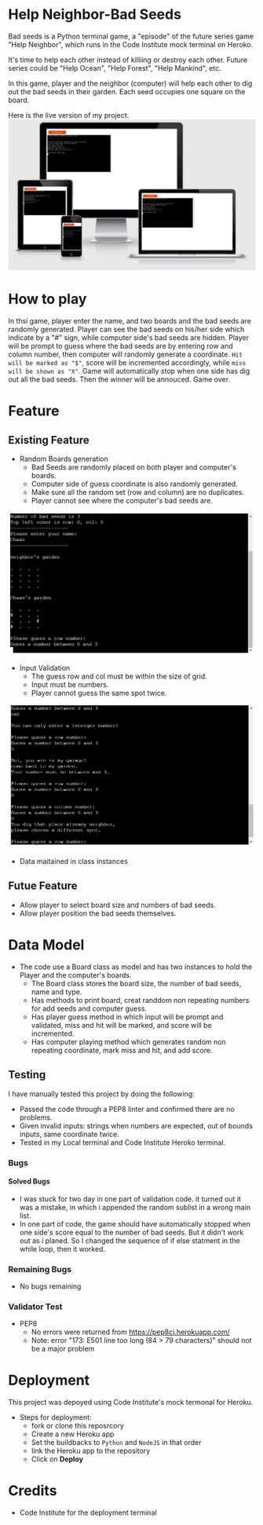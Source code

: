 # Help Neighbor-Bad Seeds

Bad seeds is a Python terminal game, a "episode" of the future series game "Help Neighbor", which runs in the Code Institute mock terminal on Heroko.

It's time to help each other instead of killiing or destroy each other. 
Future series could be "Help Ocean", "Help Forest", "Help Mankind", etc.

In this game, player and the neighbor (computer) will help each other to dig out the bad seeds in their garden. Each seed occupies one square on the board.

Here is the live version of my project.
 ![game on different size of screen](images/pp3_image_0.jpg)

 # How to play
 In thsi game, player enter the name, and two boards and the bad seeds are randomly generated. 
 Player can see the bad seeds on his/her side which indicate by a "#" sign, while computer side's bad seeds are hidden.
 Player will be prompt to guess where the bad seeds are by entering row and column number, then computer will randomly generate a coordinate.
 `Hit will be marked as "$"`, score will be incremented accordingly, while `miss will be shown as "X"`.
 Game will automatically stop when one side has dig out all the bad seeds.
 Then the winner will be annouced. Game over.

 # Feature

 ## Existing Feature
 - Random Boards generation
    - Bad Seeds are randomly placed on both player and computer's boards.
    - Computer side of guess coordinate is also randomly generated.
    - Make sure all the random set (row and column) are no duplicates.
    - Player cannot see where the computer's bad seeds are.

![Random board generation](./images/pp3_image_2.PNG)

- Input Validation
    - The guess row and col must be within the size of grid.
    - Input must be numbers.
    - Player cannot guess the same spot twice.

![Input Validation](./images/pp3_image_4.PNG)
- Data maitained in class instances

## Futue Feature
- Allow player to select board size and numbers of bad seeds.
- Allow player position the bad seeds themselves.

# Data Model 

- The code use a Board class as model and has two instances to hold the Player and the computer's boards. 
    - The Board class stores the board size, the number of bad seeds, name and type. 
    - Has methods to print board, creat randdom non repeating numbers for add seeds and computer guess.
    - Has player guess method in which input will be prompt and validated, miss and hit will be marked, and score will be incremented.
    - Has computer playing method which generates random non repeating coordinate, mark miss and hit, and add score.

## Testing

I have manually tested this project by doing the following:
- Passed the code through a PEP8 linter and confirmed there are no problems.
- Given invalid inputs: strings when numbers are expected, out of bounds inputs, same coordinate twice.
- Tested in my Local terminal and Code Institute Heroko terminal.

### Bugs
#### Solved Bugs
- I was stuck for two day in one part of validation code. it turned out it was a mistake, in which i appended the random sublist in a wrong main list.
- In one part of code, the game should have automatically stopped when one side's score equal to the number of bad seeds. But it didn't work out as i planed. So I changed the sequence of if else statment in the while loop, then it worked.
### Remaining Bugs
- No bugs remaining

### Validator Test
- PEP8
    - No errors were returned from https://pep8ci.herokuapp.com/
    - Note: error "173: E501 line too long (84 > 79 characters)" should not be a major problem

# Deployment 

This project was depoyed using Code Institute's mock termonal for Heroku. 
- Steps for deployment:
    - fork or clone this reposrcory
    - Create a new Heroku app
    - Set the buildbacks to `Python` and `NodeJS` in that order
    - link the Heroku app to the repository
    - Click on **Deploy** 

# Credits

- Code Institute for the deployment terminal 


